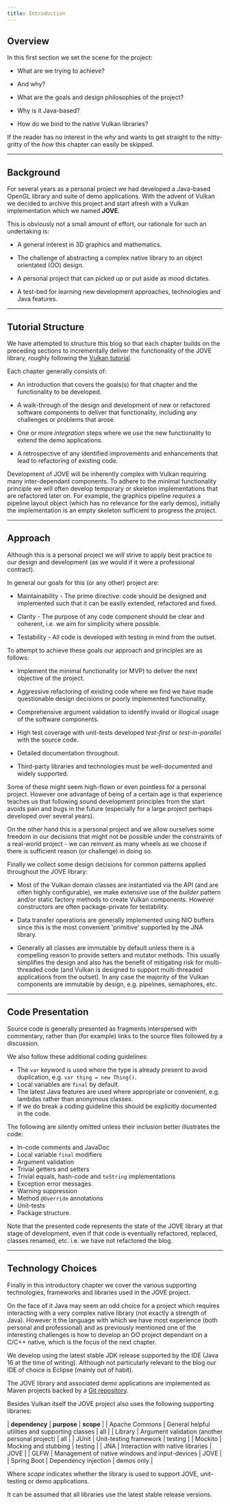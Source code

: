 ```yaml
---
title: Introduction
---
```


## Overview

In this first section we set the scene for the project:

* What are we trying to achieve?

* And why?

* What are the goals and design philosophies of the project?

* Why is it Java-based?

* How do we bind to the native Vulkan libraries?

If the reader has no interest in the _why_ and wants to get straight to the nitty-gritty of the _how_ this chapter can easily be skipped.

---

## Background

For several years as a personal project we had developed a Java-based OpenGL library and suite of demo applications.  With the advent of Vulkan we decided to archive this project and start afresh with a Vulkan implementation which we named __JOVE__.

This is obviously not a small amount of effort, our rationale for such an undertaking is:

* A general interest in 3D graphics and mathematics.

* The challenge of abstracting a complex native library to an object orientated (OO) design.

* A personal project that can picked up or put aside as mood dictates.

* A test-bed for learning new development approaches, technologies and Java features.

---

## Tutorial Structure

We have attempted to structure this blog so that each chapter builds on the preceding sections to incrementally deliver the functionality of the JOVE library, roughly following the [Vulkan tutorial](https://vulkan-tutorial.com/).

Each chapter generally consists of:

* An introduction that covers the goals(s) for that chapter and the functionality to be developed.

* A walk-through of the design and development of new or refactored software components to deliver that functionality, including any challenges or problems that arose.

* One or more _integration_ steps where we use the new functionality to extend the demo applications.

* A retrospective of any identified improvements and enhancements that lead to refactoring of existing code.

Development of JOVE will be inherently complex with Vulkan requiring many inter-dependant components.  To adhere to the minimal functionality principle we will often develop temporary or skeleton implementations that are refactored later on.  For example, the graphics pipeline _requires_ a pipeline layout object (which has no relevance for the early demos), initially the implementation is an empty skeleton sufficient to progress the project.

---

## Approach

Although this is a personal project we _will_ strive to apply best practice to our design and development (as we would if it were a professional contract).

In general our goals for this (or any other) project are:

* Maintainability - The prime directive: code should be designed and implemented such that it can be easily extended, refactored and fixed.

* Clarity - The purpose of any code component should be clear and coherent, i.e. we aim for simplicity where possible.

* Testability - All code is developed with testing in mind from the outset.

To attempt to achieve these goals our approach and principles are as follows:

* Implement the minimal functionality (or MVP) to deliver the next objective of the project.

* Aggressive refactoring of existing code where we find we have made questionable design decisions or poorly implemented functionality.

* Comprehensive argument validation to identify invalid or illogical usage of the software components.

* High test coverage with unit-tests developed _test-first_ or _test-in-parallel_ with the source code.

* Detailed documentation throughout.

* Third-party libraries and technologies must be well-documented and widely supported.

Some of these might seem high-flown or even pointless for a personal project.  However one advantage of being of a certain age is that experience teaches us that following sound development principles from the start avoids pain and bugs in the future (especially for a large project perhaps developed over several years).

On the other hand this _is_ a personal project and we allow ourselves some freedom in our decisions that might not be possible under the constraints of a real-world project - we can reinvent as many wheels as we choose if there is sufficient reason (or challenge) in doing so.

Finally we collect some design decisions for common patterns applied throughout the JOVE library:

* Most of the Vulkan domain classes are instantiated via the API (and are often highly configurable), we make extensive use of the _builder_ pattern and/or static factory methods to create Vulkan components.  However constructors are often package-private for testability.

* Data transfer operations are generally implemented using NIO buffers since this is the most convenient 'primitive' supported by the JNA library.

* Generally all classes are immutable by default unless there is a compelling reason to provide setters and mutator methods.  This usually simplifies the design and also has the benefit of mitigating risk for multi-threaded code (and Vulkan is designed to support multi-threaded applications from the outset).  In any case the majority of the Vulkan components are immutable by design, e.g. pipelines, semaphores, etc.

---

## Code Presentation

Source code is generally presented as fragments interspersed with commentary, rather than (for example) links to the source files followed by a discussion.

We also follow these additional coding guidelines:

* The `var` keyword is used where the type is already present to avoid duplication, e.g. `var thing = new Thing()`.
* Local variables are `final` by default.
* The latest Java features are used where appropriate or convenient, e.g. lambdas rather than anonymous classes.
* If we do break a coding guideline this should be explicitly documented in the code.

The following are silently omitted unless their inclusion better illustrates the code:

* In-code comments and JavaDoc
* Local variable `final` modifiers
* Argument validation
* Trivial getters and setters
* Trivial equals, hash-code and `toString` implementations
* Exception error messages.
* Warning suppression
* Method `@Override` annotations
* Unit-tests
* Package structure.

Note that the presented code represents the state of the JOVE library at that stage of development, even if that code is eventually refactored, replaced, classes renamed, etc.  i.e. we have not refactored the blog.

---

## Technology Choices

Finally in this introductory chapter we cover the various supporting technologies, frameworks and libraries used in the JOVE project.

On the face of it Java may seem an odd choice for a project which requires interacting with a very complex native library (not exactly a strength of Java).  However it the language with which we have most experience (both personal and professional) and as previously mentioned one of the interesting challenges is how to develop an OO project dependant on a C/C++ native, which is the focus of the next chapter.

We develop using the latest stable JDK release supported by the IDE (Java 16 at the time of writing).  Although not particularly relevant to the blog our IDE of choice is Eclipse (mainly out of habit).

The JOVE library and associated demo applications are implemented as Maven projects backed by a [Git repository](https://github.com/stridecolossus/JOVE).

Besides Vulkan itself the JOVE project also uses the following supporting libraries:

| __dependency__ | __purpose__ |  __scope__ |
| Apache Commons        | General helpful utilities and supporting classes | all |
| Library               | Argument validation (another personal project) | all |
| JUnit                 | Unit-testing framework | testing |
| Mockito               | Mocking and stubbing | testing |
| JNA                   | Interaction with native libraries | JOVE |
| GLFW                  | Management of native windows and input-devices | JOVE |
| Spring Boot           | Dependency injection | demos only |

Where _scope_ indicates whether the library is used to support JOVE, unit-testing or demo applications.

It can be assumed that all libraries use the latest stable release versions.

